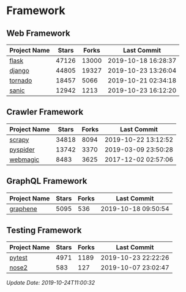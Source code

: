 # Framework

## Web Framework

| Project Name | Stars | Forks | Last Commit |
| ------------ | ----- | ----- | ----------- |
| [flask](https://github.com/pallets/flask) | 47126 | 13000 | 2019-10-18 16:28:37 |
| [django](https://github.com/django/django) | 44805 | 19327 | 2019-10-23 13:26:04 |
| [tornado](https://github.com/tornadoweb/tornado) | 18457 | 5066 | 2019-10-21 02:34:18 |
| [sanic](https://github.com/huge-success/sanic) | 12942 | 1213 | 2019-10-23 16:12:20 |

## Crawler Framework

| Project Name | Stars | Forks | Last Commit |
| ------------ | ----- | ----- | ----------- |
| [scrapy](https://github.com/scrapy/scrapy) | 34818 | 8094 | 2019-10-22 13:12:52 |
| [pyspider](https://github.com/binux/pyspider) | 13742 | 3370 | 2019-03-09 23:50:28 |
| [webmagic](https://github.com/code4craft/webmagic) | 8483 | 3625 | 2017-12-02 02:57:06 |

## GraphQL Framework

| Project Name | Stars | Forks | Last Commit |
| ------------ | ----- | ----- | ----------- |
| [graphene](https://github.com/graphql-python/graphene) | 5095 | 536 | 2019-10-18 09:50:54 |

## Testing Framework

| Project Name | Stars | Forks | Last Commit |
| ------------ | ----- | ----- | ----------- |
| [pytest](https://github.com/pytest-dev/pytest) | 4971 | 1189 | 2019-10-23 22:22:26 |
| [nose2](https://github.com/nose-devs/nose2) | 583 | 127 | 2019-10-07 23:02:47 |

*Update Date: 2019-10-24T11:00:32*